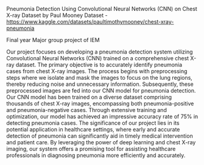 Pneumonia Detection Using Convolutional Neural Networks (CNN) on Chest X-ray Dataset by Paul Mooney
Dataset - https://www.kaggle.com/datasets/paultimothymooney/chest-xray-pneumonia

Final year Major group project of IEM

Our project focuses on developing a pneumonia detection system utilizing Convolutional Neural Networks (CNN) 
trained on a comprehensive chest X-ray dataset. The primary objective is to accurately identify pneumonia cases from chest X-ray images.
The process begins with preprocessing steps where we isolate and mask the images to focus on the lung regions, 
thereby reducing noise and unnecessary information. Subsequently, these preprocessed images are fed into our CNN model for pneumonia detection.
Our CNN model has been trained on a diverse dataset comprising thousands of chest X-ray images, encompassing both pneumonia-positive and pneumonia-negative cases. 
Through extensive training and optimization, our model has achieved an impressive accuracy rate of 75% in detecting pneumonia cases.
The significance of our project lies in its potential application in healthcare settings, 
where early and accurate detection of pneumonia can significantly aid in timely medical intervention and patient care. 
By leveraging the power of deep learning and chest X-ray imaging, our system offers a promising tool for assisting healthcare professionals in 
diagnosing pneumonia more efficiently and accurately.
